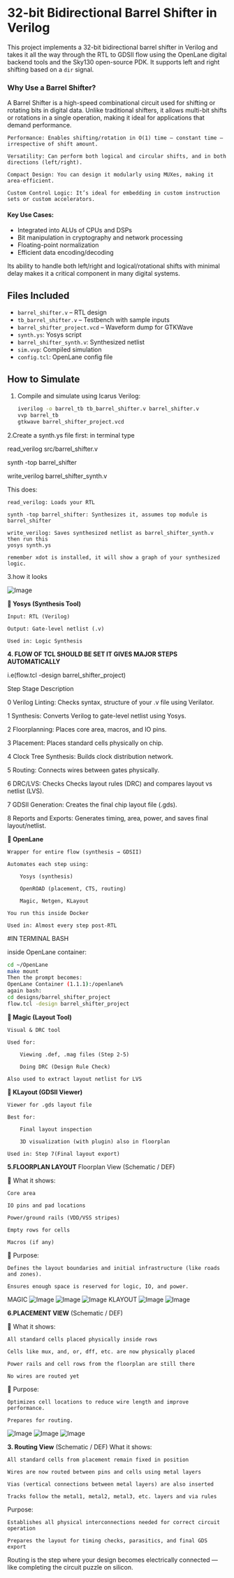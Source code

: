 # 32-bit Bidirectional Barrel Shifter in Verilog

This project implements a 32-bit bidirectional barrel shifter in Verilog and takes it all the way through the RTL to GDSII flow using the OpenLane digital backend tools and the Sky130 open-source PDK. It supports left and right shifting based on a `dir` signal.
### Why Use a Barrel Shifter?

A Barrel Shifter is a high-speed combinational circuit used for shifting or rotating bits in digital data. Unlike traditional shifters, it allows multi-bit shifts or rotations in a single operation, making it ideal for applications that demand performance.

    Performance: Enables shifting/rotation in O(1) time — constant time — irrespective of shift amount.

    Versatility: Can perform both logical and circular shifts, and in both directions (left/right).

    Compact Design: You can design it modularly using MUXes, making it area-efficient.

    Custom Control Logic: It’s ideal for embedding in custom instruction sets or custom accelerators.

#### Key Use Cases:
- Integrated into ALUs of CPUs and DSPs
- Bit manipulation in cryptography and network processing
- Floating-point normalization
- Efficient data encoding/decoding

Its ability to handle both left/right and logical/rotational shifts with minimal delay makes it a critical component in many digital systems.


##  Files Included
- `barrel_shifter.v` – RTL design
- `tb_barrel_shifter.v` – Testbench with sample inputs
- `barrel_shifter_project.vcd` – Waveform dump for GTKWave
- `synth.ys`: Yosys script
- `barrel_shifter_synth.v`: Synthesized netlist
- `sim.vvp`: Compiled simulation
- `config.tcl`: OpenLane config file

## How to Simulate
1. Compile and simulate using Icarus Verilog:
   ```bash
   iverilog -o barrel_tb tb_barrel_shifter.v barrel_shifter.v
   vvp barrel_tb
   gtkwave barrel_shifter_project.vcd
   
2.Create a synth.ys file first:
in terminal type

read_verilog src/barrel_shifter.v

synth -top barrel_shifter

write_verilog barrel_shifter_synth.v

This does:

    read_verilog: Loads your RTL

    synth -top barrel_shifter: Synthesizes it, assumes top module is barrel_shifter

    write_verilog: Saves synthesized netlist as barrel_shifter_synth.v
    then run this
    yosys synth.ys

    remember xdot is installed, it will show a graph of your synthesized logic.
3.how it looks

![Image](https://github.com/user-attachments/assets/e0786237-6c73-4169-9452-96d92b48c54d)

**🔹 Yosys (Synthesis Tool)**

    Input: RTL (Verilog)

    Output: Gate-level netlist (.v)

    Used in: Logic Synthesis 


**4. FLOW OF TCL SHOULD BE SET IT GIVES MAJOR STEPS AUTOMATICALLY**

   
   i.e(flow.tcl -design barrel_shifter_project)
   
Step	Stage	Description

0	Verilog Linting:	Checks syntax, structure of your .v file using Verilator.

1	Synthesis:	Converts Verilog to gate-level netlist using Yosys.

2	Floorplanning:	Places core area, macros, and IO pins.

3	Placement:	Places standard cells physically on chip.

4	Clock Tree Synthesis:	Builds clock distribution network.

5	Routing:	Connects wires between gates physically.

6	DRC/LVS: Checks	Checks layout rules (DRC) and compares layout vs netlist (LVS).

7	GDSII Generation:	Creates the final chip layout file (.gds).

8	Reports and Exports:	Generates timing, area, power, and saves final layout/netlist.

**🔹 OpenLane**

    Wrapper for entire flow (synthesis → GDSII)

    Automates each step using:

        Yosys (synthesis)

        OpenROAD (placement, CTS, routing)

        Magic, Netgen, KLayout

    You run this inside Docker

    Used in: Almost every step post-RTL



#IN TERMINAL BASH

inside OpenLane container:
```bash
cd ~/OpenLane
make mount
Then the prompt becomes:
OpenLane Container (1.1.1):/openlane%
again bash:
cd designs/barrel_shifter_project
flow.tcl -design barrel_shifter_project
```

**🔹 Magic (Layout Tool)**

    Visual & DRC tool

    Used for:

        Viewing .def, .mag files (Step 2-5)

        Doing DRC (Design Rule Check)

    Also used to extract layout netlist for LVS


**🔹 KLayout (GDSII Viewer)**

    Viewer for .gds layout file

    Best for:

        Final layout inspection

        3D visualization (with plugin) also in floorplan

    Used in: Step 7(Final layout export)

**5.FLOORPLAN LAYOUT**
Floorplan View (Schematic / DEF)

📍 What it shows:

    Core area

    IO pins and pad locations

    Power/ground rails (VDD/VSS stripes)

    Empty rows for cells

    Macros (if any)
 🧠 Purpose:

    Defines the layout boundaries and initial infrastructure (like roads and zones).

    Ensures enough space is reserved for logic, IO, and power.
MAGIC 
![Image](https://github.com/user-attachments/assets/a7038650-0005-459c-a066-9aed300188d5)
![Image](https://github.com/user-attachments/assets/830bbcc0-be07-4d0a-bca9-e1d90fd13ece)
![Image](https://github.com/user-attachments/assets/3f6214af-1058-43bc-84d9-ad4e64ae0564)
KLAYOUT
![Image](https://github.com/user-attachments/assets/ebffd0ec-e90b-465c-a29e-34daf373ea69)
![Image](https://github.com/user-attachments/assets/066dd69b-f00c-42ab-a930-c76ded7a7e0f)

**6.PLACEMENT VIEW** (Schematic / DEF)

📍 What it shows:

    All standard cells placed physically inside rows

    Cells like mux, and, or, dff, etc. are now physically placed

    Power rails and cell rows from the floorplan are still there

    No wires are routed yet
    
🧠 Purpose:

    Optimizes cell locations to reduce wire length and improve performance.

    Prepares for routing.

   ![Image](https://github.com/user-attachments/assets/9556e958-cf8d-4891-bf13-d16d33587325)
   ![Image](https://github.com/user-attachments/assets/f237838f-6eec-4e4b-994c-7749b2130b97)
   ![Image](https://github.com/user-attachments/assets/f6b536e3-79b2-4f93-9382-8b688910bea3)

**3. Routing View** (Schematic / DEF)
What it shows:

    All standard cells from placement remain fixed in position

    Wires are now routed between pins and cells using metal layers

    Vias (vertical connections between metal layers) are also inserted

    Tracks follow the metal1, metal2, metal3, etc. layers and via rules

Purpose:

    Establishes all physical interconnections needed for correct circuit operation

    Prepares the layout for timing checks, parasitics, and final GDS export

Routing is the step where your design becomes electrically connected — like completing the circuit puzzle on silicon.
